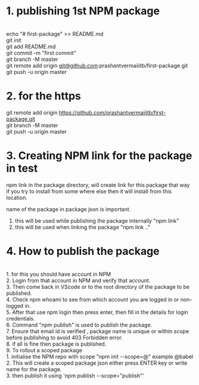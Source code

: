 # 1. publishing 1st NPM package

<br>echo "# first-package" >> README.md
<br>git init
<br>git add README.md
<br>git commit -m "first commit"
<br>git branch -M master
<br>git remote add origin git@github.com:prashantvermaiiitb/first-package.git
<br>git push -u origin master

# 2. for the https 

git remote add origin https://github.com/prashantvermaiiitb/first-package.git
<br>git branch -M master
<br>git push -u origin master

# 3. Creating NPM link for the package in test

npm link in the package directory, will create link for this package that way if you try to install 
from some where else then it will install from this location.

name of the package in package json is important.

1. this will be used while publishing the package internally "npm link" 
2. this will be used when linking the package "npm link <name of the package1>  <name of the package2>.."

# 4. How to publish the package
<br>1. for this you should have account in NPM 
<br>2. Login from that account in NPM and verify that account.
<br>3. Then come back in VScode or to the root directory of the package to be published.
<br>4. Check npm whoami to see from which account you are logged in or non-logged in.
<br>5. After that use npm login then press enter, then fill in the details for login credentials.
<br>6. Command "npm publish" is used to publish the package.
<br>7. Ensure that email id is verified , package name is unique or within scope before publishing to avoid 403 Forbidden error.
<br>8. if all is fine then package is published.
<br>9. To rollout a scoped package 
        <br>1. initialise the NPM repo with scope "npm init --scope=@<NPM user name>" example @babel
        <br>2. This will create a scoped package json either press ENTER key or write name for the package.
        <br>3. then publish it using 'npm publish --scope="publish"'